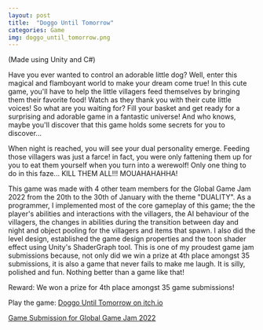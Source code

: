 ```yaml
---
layout: post
title:  "Doggo Until Tomorrow"
categories: Game
img: doggo_until_tomorrow.png
---
```

(Made using Unity and C#)

Have you ever wanted to control an adorable little dog? Well, enter this magical and flamboyant world to make your dream come true! In this cute game, you'll have to help the little villagers feed themselves by bringing them their favorite food! Watch as they thank you with their cute little voices! So what are you waiting for? Fill your basket and get ready for a surprising and adorable game in a fantastic universe! And who knows, maybe you'll discover that this game holds some secrets for you to discover... 

When night is reached, you will see your dual personality emerge. Feeding those villagers was just a farce! in fact, you were only fattening them up for you to eat them yourself when you turn into a werewolf! Only one thing to do in this faze... KILL THEM ALL!!! MOUAHAHAHHA!

This game was made with 4 other team members for the Global Game Jam 2022 from the 20th to the 30th of January with the theme "DUALITY". As a programmer, I implemented most of the core gameplay of this game; the the player's abilities and interactions with the villagers, the AI behaviour of the villagers, the changes in abilities during the transition between day and night and object pooling for the villagers and items that spawn. I also did the level design, established the game design properties and the toon shader effect using Unity's ShaderGraph tool. This is one of my proudest game jam submissions because, not only did we win a prize at 4th place amongst 35 submissions, it is also a game that never fails to make me laugh. It is silly, polished and fun. Nothing better than a game like that!

Reward: We won a prize for 4th place amongst 35 game submissions! 

Play the game: [Doggo Until Tomorrow on itch.io](https://roseduf.itch.io/doggo-until-tomorrow)

[Game Submission for Global Game Jam 2022](https://globalgamejam.org/2022/games/doggo-until-tomorrow-9)